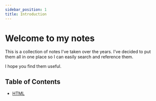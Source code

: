 ```yaml
---
sidebar_position: 1
title: Introduction
---
```


# Welcome to my notes

This is a collection of notes I've taken over the years. I've decided to put them all in one place so I can easily search and reference them.

I hope you find them useful.

## Table of Contents

- [HTML](/docs/html.md)
